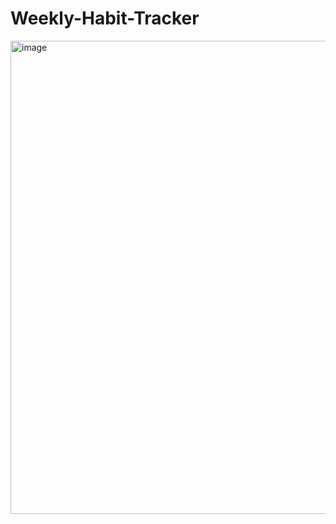 # Weekly-Habit-Tracker
<img width="757" alt="image" src="https://github.com/rhemaMarneni/Weekly-Habit-Tracker/assets/67055118/9faf82e7-0d17-492f-984d-2a05ce316927">
